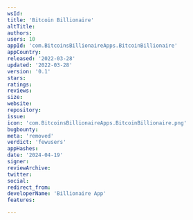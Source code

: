```yaml
---
wsId: 
title: 'Вitсоin Вilliоnаire'
altTitle: 
authors: 
users: 10
appId: 'com.BitcoinsBillionaireApps.BitcoinBillionaire'
appCountry: 
released: '2022-03-28'
updated: '2022-03-28'
version: '0.1'
stars: 
ratings: 
reviews: 
size: 
website: 
repository: 
issue: 
icon: 'com.BitcoinsBillionaireApps.BitcoinBillionaire.png'
bugbounty: 
meta: 'removed'
verdict: 'fewusers'
appHashes: 
date: '2024-04-19'
signer: 
reviewArchive: 
twitter: 
social: 
redirect_from: 
developerName: 'Вilliоnаirе Арр'
features: 

---
```


